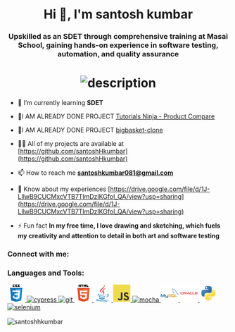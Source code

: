<h1 align="center">Hi 👋, I'm santosh kumbar</h1>
<h3 align="center">Upskilled as an SDET through comprehensive training at Masai School, gaining hands-on experience in software testing, automation, and quality assurance</h3>

<h1 align="center"><img src="https://blog.openreplay.com/images/testing-principles-levels-and-libraries/images/image1.gif" alt="description" width="300" height="200"></h1>

- 🌱 I’m currently learning **SDET**

- 🤝I AM ALREADY DONE PROJECT [Tutorials Ninja - Product Compare](https://github.com/santoshHkumbar/project-selenium_cypress_restassured01)

- 🤝I AM ALREADY DONE PROJECT [bigbasket-clone](https://github.com/santoshHkumbar/manual-project)

- 👨‍💻 All of my projects are available at [https://github.com/santoshHkumbar](https://github.com/santoshHkumbar)

- 📫 How to reach me **santoshkumbar081@gmail.com**

- 📄 Know about my experiences [https://drive.google.com/file/d/1J-LIlwB9CUCMxcVTB7TlmDzIKGfoI_QA/view?usp=sharing](https://drive.google.com/file/d/1J-LIlwB9CUCMxcVTB7TlmDzIKGfoI_QA/view?usp=sharing)

- ⚡ Fun fact **In my free time, I love drawing and sketching, which fuels my creativity and attention to detail in both art and software testing**

<h3 align="left">Connect with me:</h3>
<p align="left">
</p>

<h3 align="left">Languages and Tools:</h3>
<p align="left"> <a href="https://www.w3schools.com/css/" target="_blank" rel="noreferrer"> <img src="https://raw.githubusercontent.com/devicons/devicon/master/icons/css3/css3-original-wordmark.svg" alt="css3" width="40" height="40"/> </a> <a href="https://www.cypress.io" target="_blank" rel="noreferrer"> <img src="https://raw.githubusercontent.com/simple-icons/simple-icons/6e46ec1fc23b60c8fd0d2f2ff46db82e16dbd75f/icons/cypress.svg" alt="cypress" width="40" height="40"/> </a> <a href="https://git-scm.com/" target="_blank" rel="noreferrer"> <img src="https://www.vectorlogo.zone/logos/git-scm/git-scm-icon.svg" alt="git" width="40" height="40"/> </a> <a href="https://www.w3.org/html/" target="_blank" rel="noreferrer"> <img src="https://raw.githubusercontent.com/devicons/devicon/master/icons/html5/html5-original-wordmark.svg" alt="html5" width="40" height="40"/> </a> <a href="https://www.java.com" target="_blank" rel="noreferrer"> <img src="https://raw.githubusercontent.com/devicons/devicon/master/icons/java/java-original.svg" alt="java" width="40" height="40"/> </a> <a href="https://developer.mozilla.org/en-US/docs/Web/JavaScript" target="_blank" rel="noreferrer"> <img src="https://raw.githubusercontent.com/devicons/devicon/master/icons/javascript/javascript-original.svg" alt="javascript" width="40" height="40"/> </a> <a href="https://mochajs.org" target="_blank" rel="noreferrer"> <img src="https://www.vectorlogo.zone/logos/mochajs/mochajs-icon.svg" alt="mocha" width="40" height="40"/> </a> <a href="https://www.mysql.com/" target="_blank" rel="noreferrer"> <img src="https://raw.githubusercontent.com/devicons/devicon/master/icons/mysql/mysql-original-wordmark.svg" alt="mysql" width="40" height="40"/> </a> <a href="https://www.oracle.com/" target="_blank" rel="noreferrer"> <img src="https://raw.githubusercontent.com/devicons/devicon/master/icons/oracle/oracle-original.svg" alt="oracle" width="40" height="40"/> </a> <a href="https://www.python.org" target="_blank" rel="noreferrer"> <img src="https://raw.githubusercontent.com/devicons/devicon/master/icons/python/python-original.svg" alt="python" width="40" height="40"/> </a> <a href="https://www.selenium.dev" target="_blank" rel="noreferrer"> <img src="https://raw.githubusercontent.com/detain/svg-logos/780f25886640cef088af994181646db2f6b1a3f8/svg/selenium-logo.svg" alt="selenium" width="40" height="40"/> </a> </p>

<p><img align="center" src="https://github-readme-streak-stats.herokuapp.com/?user=santoshhkumbar&" alt="santoshhkumbar" /></p>

